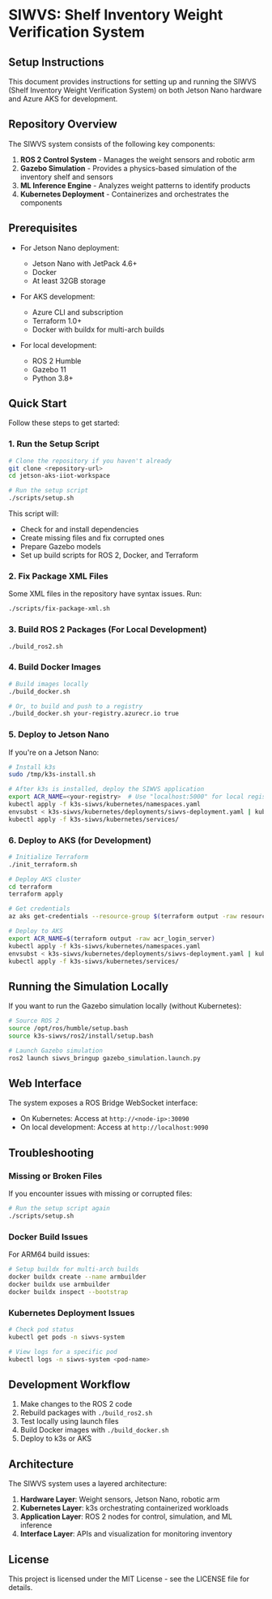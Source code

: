 # SIWVS: Shelf Inventory Weight Verification System

## Setup Instructions

This document provides instructions for setting up and running the SIWVS (Shelf Inventory Weight Verification System) on both Jetson Nano hardware and Azure AKS for development.

## Repository Overview

The SIWVS system consists of the following key components:

1. **ROS 2 Control System** - Manages the weight sensors and robotic arm
2. **Gazebo Simulation** - Provides a physics-based simulation of the inventory shelf and sensors
3. **ML Inference Engine** - Analyzes weight patterns to identify products
4. **Kubernetes Deployment** - Containerizes and orchestrates the components

## Prerequisites

- For Jetson Nano deployment:
  - Jetson Nano with JetPack 4.6+
  - Docker
  - At least 32GB storage

- For AKS development:
  - Azure CLI and subscription
  - Terraform 1.0+
  - Docker with buildx for multi-arch builds

- For local development:
  - ROS 2 Humble
  - Gazebo 11
  - Python 3.8+

## Quick Start

Follow these steps to get started:

### 1. Run the Setup Script

```bash
# Clone the repository if you haven't already
git clone <repository-url>
cd jetson-aks-iiot-workspace

# Run the setup script
./scripts/setup.sh
```

This script will:
- Check for and install dependencies
- Create missing files and fix corrupted ones
- Prepare Gazebo models
- Set up build scripts for ROS 2, Docker, and Terraform

### 2. Fix Package XML Files

Some XML files in the repository have syntax issues. Run:

```bash
./scripts/fix-package-xml.sh
```

### 3. Build ROS 2 Packages (For Local Development)

```bash
./build_ros2.sh
```

### 4. Build Docker Images

```bash
# Build images locally
./build_docker.sh

# Or, to build and push to a registry
./build_docker.sh your-registry.azurecr.io true
```

### 5. Deploy to Jetson Nano

If you're on a Jetson Nano:

```bash
# Install k3s
sudo /tmp/k3s-install.sh

# After k3s is installed, deploy the SIWVS application
export ACR_NAME=<your-registry>  # Use "localhost:5000" for local registry
kubectl apply -f k3s-siwvs/kubernetes/namespaces.yaml
envsubst < k3s-siwvs/kubernetes/deployments/siwvs-deployment.yaml | kubectl apply -f -
kubectl apply -f k3s-siwvs/kubernetes/services/
```

### 6. Deploy to AKS (for Development)

```bash
# Initialize Terraform
./init_terraform.sh

# Deploy AKS cluster
cd terraform
terraform apply

# Get credentials
az aks get-credentials --resource-group $(terraform output -raw resource_group_name) --name $(terraform output -raw kubernetes_cluster_name)

# Deploy to AKS
export ACR_NAME=$(terraform output -raw acr_login_server)
kubectl apply -f k3s-siwvs/kubernetes/namespaces.yaml
envsubst < k3s-siwvs/kubernetes/deployments/siwvs-deployment.yaml | kubectl apply -f -
kubectl apply -f k3s-siwvs/kubernetes/services/
```

## Running the Simulation Locally

If you want to run the Gazebo simulation locally (without Kubernetes):

```bash
# Source ROS 2
source /opt/ros/humble/setup.bash
source k3s-siwvs/ros2/install/setup.bash

# Launch Gazebo simulation
ros2 launch siwvs_bringup gazebo_simulation.launch.py
```

## Web Interface

The system exposes a ROS Bridge WebSocket interface:

- On Kubernetes: Access at `http://<node-ip>:30090`
- On local development: Access at `http://localhost:9090`

## Troubleshooting

### Missing or Broken Files

If you encounter issues with missing or corrupted files:

```bash
# Run the setup script again
./scripts/setup.sh
```

### Docker Build Issues

For ARM64 build issues:

```bash
# Setup buildx for multi-arch builds
docker buildx create --name armbuilder
docker buildx use armbuilder
docker buildx inspect --bootstrap
```

### Kubernetes Deployment Issues

```bash
# Check pod status
kubectl get pods -n siwvs-system

# View logs for a specific pod
kubectl logs -n siwvs-system <pod-name>
```

## Development Workflow

1. Make changes to the ROS 2 code
2. Rebuild packages with `./build_ros2.sh`
3. Test locally using launch files
4. Build Docker images with `./build_docker.sh`
5. Deploy to k3s or AKS

## Architecture

The SIWVS system uses a layered architecture:

1. **Hardware Layer**: Weight sensors, Jetson Nano, robotic arm
2. **Kubernetes Layer**: k3s orchestrating containerized workloads
3. **Application Layer**: ROS 2 nodes for control, simulation, and ML inference
4. **Interface Layer**: APIs and visualization for monitoring inventory

## License

This project is licensed under the MIT License - see the LICENSE file for details.
